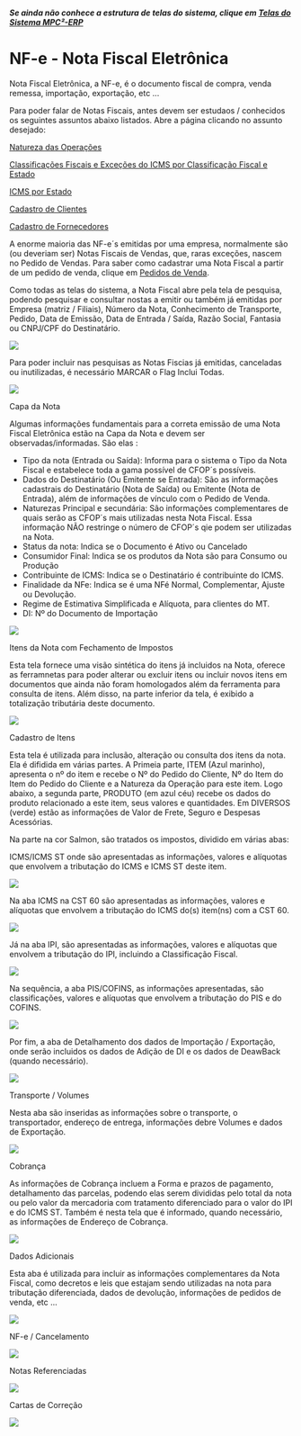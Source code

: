 ﻿---
layout: default
---

##### Se ainda não conhece a estrutura de telas do sistema, clique em <a href="https://mpc2erp.github.io/Pages/Telas" target="_blank">Telas do Sistema MPC²-ERP</a>

# NF-e - Nota Fiscal Eletrônica
 
Nota Fiscal Eletrônica, a NF-e, é o documento fiscal de compra, venda remessa, importação, exportação, etc ... 

Para poder falar de Notas Fiscais, antes devem ser estudaos / conhecidos os seguintes assuntos abaixo listados. Abre a página clicando no assunto desejado:

<a href="https://mpc2erp.github.io/Pages/Natureza" target="_blank">Natureza das Operações</a> 

<a href="https://mpc2erp.github.io/Pages/ClasFis" target="_blank">Classificações Fiscais e Exceções do ICMS por Classificação Fiscal e Estado</a> 

<a href="https://mpc2erp.github.io/Pages/ICMS_UF" target="_blank">ICMS por Estado</a> 

<a href="https://mpc2erp.github.io/Pages/Clientes" target="_blank">Cadastro de Clientes</a> 

<a href="https://mpc2erp.github.io/Pages/Fornecedores" target="_blank">Cadastro de Fornecedores</a> 

A enorme maioria das NF-e´s emitidas por uma empresa, normalmente são (ou deveriam ser) Notas Fiscais de Vendas, que, raras exceções, nascem no Pedido de Vendas. Para saber como cadastrar uma Nota Fiscal a partir de um pedido de venda, clique em <a href="https://mpc2erp.github.io/Pages/Fornecedores" target="_blank">Pedidos de Venda</a>.

Como todas as telas do sistema, a Nota Fiscal abre pela tela de pesquisa, podendo pesquisar e consultar nostas a emitir ou também já emitidas por Empresa (matriz / Filiais), Número da Nota, Conhecimento de Transporte, Pedido, Data de Emissão, Data de Entrada / Saída, Razão Social, Fantasia ou CNPJ/CPF do Destinatário.

![](Img/NotaFiscal01.jpg) 

Para poder incluir nas pesquisas as Notas Fiscias já emitidas, canceladas ou inutilizadas, é necessário MARCAR o Flag Inclui Todas.

![](Img/NotaFiscal02.jpg) 

Capa da Nota

Algumas informações fundamentais para a correta emissão de uma Nota Fiscal Eletrônica estão na Capa da Nota e devem ser observadas/informadas. São elas :

* Tipo da nota (Entrada ou Saída): Informa para o sistema o Tipo da Nota Fiscal e estabelece toda a gama possível de CFOP´s possíveis.
* Dados do Destinatário (Ou Emitente se Entrada): São as informações cadastrais do Destinatário (Nota de Saída) ou Emitente (Nota de Entrada), além de informações de vínculo com o Pedido de Venda.
* Naturezas Principal e secundária: São informações complementares de quais serão as CFOP´s mais utilizadas nesta Nota Fiscal. Essa informação NÃO restringe o número de CFOP´s qie podem ser utilizadas na Nota.
* Status da nota: Indica se o Documento é Ativo ou Cancelado
* Consumidor Final: Indica se os produtos da Nota são para Consumo ou Produção
* Contribuinte de ICMS: Indica se o Destinatário é contribuinte do ICMS.
* Finalidade da NFe: Indica se é uma NFé Normal, Complementar, Ajuste ou Devolução.
* Regime de Estimativa Simplificada e Alíquota, para clientes do MT.
* DI: Nº do Documento de Importação

![](Img/NotaFiscal03_Capa.jpg) 

Itens da Nota com Fechamento de Impostos

Esta tela fornece uma visão sintética do itens já incluidos na Nota, oferece as ferramnetas para poder alterar ou excluir itens ou incluir novos itens em documentos que ainda não foram homologados além da ferramenta para consulta de itens. Além disso, na parte inferior da tela, é exibido a totalização tributária deste documento.

![](Img/NotaFiscal04_Itens.jpg) 

Cadastro de Itens 

Esta tela é utilizada para inclusão, alteração ou consulta dos itens da nota. 
Ela é difidida em várias partes. 
A Primeia parte, ITEM (Azul marinho), apresenta o nº do item e recebe o Nº do Pedido do Cliente, Nº do Item do Item do Pedido do Cliente e a Natureza da Operação para este item.
Logo abaixo, a segunda parte, PRODUTO (em azul céu) recebe os dados do produto relacionado a este item, seus valores e quantidades.
Em DIVERSOS (verde) estão as informações de Valor de Frete, Seguro e Despesas Acessórias.

Na parte na cor Salmon, são tratados os impostos, dividido em várias abas: 

ICMS/ICMS ST onde são apresentadas as informações, valores e alíquotas que envolvem a tributação do ICMS e ICMS ST deste item.
    

![](Img/NotaFiscal04_ItensDet01.jpg) 

Na aba ICMS na CST 60 são apresentadas as informações, valores e alíquotas que envolvem a tributação do ICMS do(s) item(ns) com a CST 60.

![](Img/NotaFiscal04_ItensDet02.jpg) 

Já na aba IPI, são apresentadas as informações, valores e alíquotas que envolvem a tributação do IPI, incluindo a Classificação Fiscal.

![](Img/NotaFiscal04_ItensDet03.jpg) 

Na sequência, a aba PIS/COFINS, as informações apresentadas, são classificações, valores e alíquotas que envolvem a tributação do PIS e do COFINS.

![](Img/NotaFiscal04_ItensDet04.jpg) 

Por fim, a aba de Detalhamento dos dados de Importação / Exportação, onde serão incluidos os dados de Adição de DI e os dados de DeawBack (quando necessário).

![](Img/NotaFiscal04_ItensDet05.jpg) 

Transporte / Volumes

Nesta aba são inseridas as informações sobre o transporte, o transportador, endereço de entrega, informações debre Volumes e dados de Exportação.

![](Img/NotaFiscal05_Transp.jpg) 

Cobrança

As informações de Cobrança incluem a Forma e prazos de pagamento, detalhamento das parcelas, podendo elas serem divididas pelo total da nota ou pelo valor da mercadoria com tratamento diferenciado para o valor do IPI e do ICMS ST. Também é nesta tela que é informado, quando necessário, as informações de Endereço de Cobrança.

![](Img/NotaFiscal06_Cobranca.jpg) 

Dados Adicionais

Esta aba é utilizada para incluir as informações complementares da Nota Fiscal, como decretos e leis que estajam sendo utilizadas na nota para tributação diferenciada, dados de devolução, informações de pedidos de venda, etc ...

![](Img/NotaFiscal07_DadosAd.jpg) 

NF-e / Cancelamento

![](Img/NotaFiscal08_NFe.jpg) 

Notas Referenciadas



![](Img/NotaFiscal09_Referenciadas.jpg) 

Cartas de Correção

![](Img/NotaFiscal10_CCe.jpg) 

